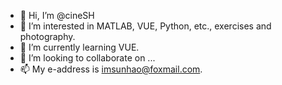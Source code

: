 - 👋 Hi, I’m @cineSH
- 👀 I’m interested in MATLAB, VUE, Python, etc., exercises and photography.
- 🌱 I’m currently learning VUE.
- 💞️ I’m looking to collaborate on ...
- 📫 My e-address is imsunhao@foxmail.com.

<!---
cineSH/cineSH is a ✨ special ✨ repository because its `README.md` (this file) appears on your GitHub profile.
You can click the Preview link to take a look at your changes.
--->
